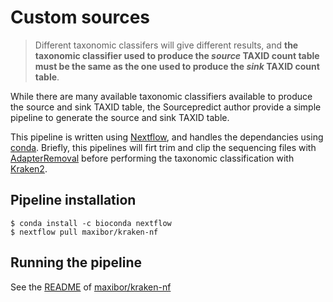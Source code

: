 # Custom sources

> Different taxonomic classifers will give different results, and **the taxonomic classifier used to produce the *source* TAXID count table must be the same as the one used to produce the *sink* TAXID count table**.

While there are many available taxonomic classifiers available to produce the source and sink TAXID table, the Sourcepredict author provide a simple pipeline to generate the source and sink TAXID table.

This pipeline is written using [Nextflow](https://www.nextflow.io/), and handles the dependancies using [conda](https://conda.io/en/latest/).
Briefly, this pipelines will firt trim and clip the sequencing files with [AdapterRemoval](https://github.com/MikkelSchubert/adapterremoval) before performing the taxonomic classification with [Kraken2](https://ccb.jhu.edu/software/kraken2).

## Pipeline installation

```
$ conda install -c bioconda nextflow
$ nextflow pull maxibor/kraken-nf
```

## Running the pipeline

See the [README](https://github.com/maxibor/kraken-nf) of [maxibor/kraken-nf](https://github.com/maxibor/kraken-nf)